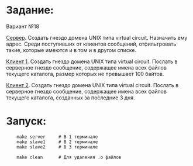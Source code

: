 # Задание:

Вариант №18 

[Сервер](https://github.com/disc0nn3ct/lab_miem/blob/master/OS/4_3/master.c). Создать гнездо домена UNIX типа virtual circuit. Назначить ему адрес. Среди поступивших от клиентов сообщений, отфильтровать такие, которые имеются и в том и в другом списке. 

[Клиент 1](https://github.com/disc0nn3ct/lab_miem/blob/master/OS/4_3/slave1.c). Создать гнездо домена UNIX типа virtual circuit. Послать в серверное гнездо сообщение, содержащее имена всех файлов текущего каталога, размер которых не превышает 100 байтов.  

[Клиент 2](https://github.com/disc0nn3ct/lab_miem/blob/master/OS/4_3/slave2.c). Создать гнездо домена UNIX типа virtual circuit. Послать в серверное гнездо сообщение, содержащее имена всех файлов текущего каталога, созданных за последние 3 дня.

# Запуск: 

```shell
	make server		# В 1 терминале
	make slave1		# В 2 терминале
	make slave2		# В 3 терминале	

	make clean		# Для удаления .o файлов

```
